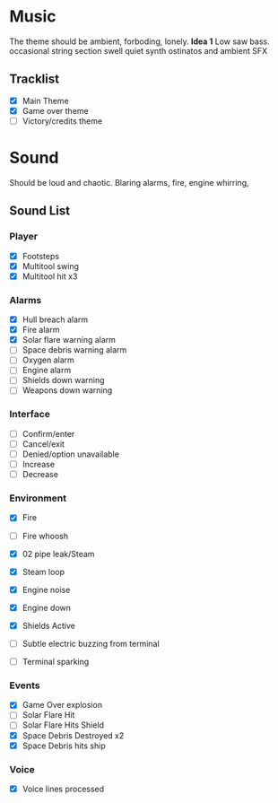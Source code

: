 # Music
The theme should be ambient, forboding, lonely.
**Idea 1**
Low saw bass.
occasional string section swell
quiet synth ostinatos and ambient SFX

## Tracklist
- [x] Main Theme
- [x] Game over theme
- [ ] Victory/credits theme

# Sound
Should be loud and chaotic. Blaring alarms, fire, engine whirring, 
## Sound List
### Player
- [x] Footsteps
- [x] Multitool swing
- [x] Multitool hit x3

### Alarms
- [x] Hull breach alarm
- [x] Fire alarm
- [x] Solar flare warning alarm
- [ ] Space debris warning alarm
- [ ] Oxygen alarm
- [ ] Engine alarm
- [ ] Shields down warning
- [ ] Weapons down warning

### Interface
- [ ] Confirm/enter
- [ ] Cancel/exit
- [ ] Denied/option unavailable
- [ ] Increase
- [ ] Decrease

### Environment
- [x] Fire
- [ ] Fire whoosh
- [x] 02 pipe leak/Steam
- [x] Steam loop
- [x] Engine noise
- [x] Engine down
- [x] Shields Active
- [ ] Subtle electric buzzing from terminal
- [ ] Terminal sparking


### Events
- [x] Game Over explosion
- [ ] Solar Flare Hit
- [ ] Solar Flare Hits Shield
- [x] Space Debris Destroyed x2
- [x] Space Debris hits ship

### Voice
- [x] Voice lines processed